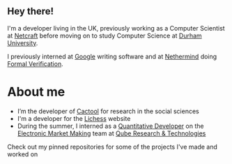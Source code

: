 ## Hey there!

I'm a developer living in the UK, previously working as a Computer Scientist at [Netcraft](https://www.netcraft.com/) before moving on to study Computer Science at [Durham University](https://www.durham.ac.uk).

I previously interned at [Google](https://about.google) writing software and at [Nethermind](https://www.nethermind.io/formal-verification) doing [Formal Verification](https://en.wikipedia.org/wiki/Formal_verification).

# About me
* I’m the developer of [Cactool](https://github.com/cactool/cactool) for research in the social sciences
* I'm a developer for the [Lichess](https://github.com/lichess-org/lila) website
* During the summer, I interned as a [Quantitative Developer](https://en.wikipedia.org/wiki/Quantitative_analysis_(finance)) on the [Electronic Market Making](https://en.wikipedia.org/wiki/Market_maker) team at [Qube Research & Technologies](https://www.qube-rt.com/)

Check out my pinned repositories for some of the projects I've made and worked on
